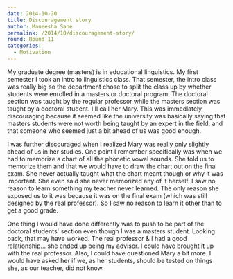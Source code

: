 ```yaml
---
date: 2014-10-20
title: Discouragement story
author: Maneesha Sane
permalink: /2014/10/discouragement-story/
round: Round 11
categories:
  - Motivation
---
```

My graduate degree (masters) is in educational linguistics. My first semester I took an intro to linguistics class. That semester, the intro class was really big so the department chose to split the class up by whether students were enrolled in a masters or doctoral program. The doctoral section was taught by the regular professor while the masters section was taught by a doctoral student. I'll call her Mary. This was immediately discouraging because it seemed like the university was basically saying that masters students were not worth being taught by an expert in the field, and that someone who seemed just a bit ahead of us was good enough.

I was further discouraged when I realized Mary was really only slightly ahead of us in her studies. One point I remember specifically was when we had to memorize a chart of all the phonetic vowel sounds. She told us to memorize them and that we would have to draw the chart out on the final exam. She never actually taught what the chart meant though or why it was important. She even said she never memorized any of it herself. I saw no reason to learn something my teacher never learned. The only reason she exposed us to it was because it was on the final exam (which was still designed by the real professor). So I saw no reason to learn it other than to get a good grade.

One thing I would have done differently was to push to be part of the doctoral students' section even though I was a masters student. Looking back, that may have worked. The real professor & I had a good relationship... she ended up being my advisor. I could have brought it up with the real professor. Also, I could have questioned Mary a bit more. I would have asked her if we, as her students, should be tested on things she, as our teacher, did not know.
